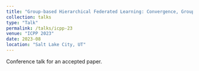 ```yaml
---
title: "Group-based Hierarchical Federated Learning: Convergence, Group Formation, and Sampling"
collection: talks
type: "Talk"
permalink: /talks/icpp-23
venue: "ICPP 2023"
date: 2023-08
location: "Salt Lake City, UT"
---
```


Conference talk for an accepted paper.
